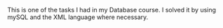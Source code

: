 This is one of the tasks I had in my Database course. I solved it by using mySQL and the XML language where necessary.
